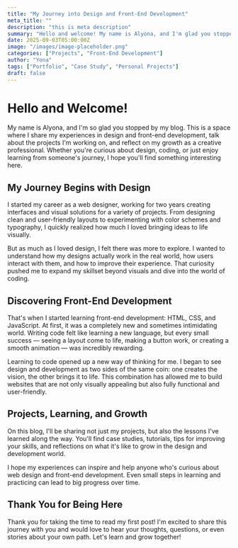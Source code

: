 ```yaml
---
title: "My Journey into Design and Front-End Development"
meta_title: ""
description: "this is meta description"
summary: "Hello and welcome! My name is Alyona, and I'm glad you stopped by my blog. Here, I'll be sharing my experiences in design and front-end development."
date: 2025-09-03T05:00:00Z
image: "/images/image-placeholder.png"
categories: ["Projects", "Front-End Development"]
author: "Yona"
tags: ["Portfolio", "Case Study", "Personal Projects"]
draft: false
---
```


# Hello and Welcome!

My name is Alyona, and I'm so glad you stopped by my blog. This is a space where I share my experiences in design and front-end development, talk about the projects I'm working on, and reflect on my growth as a creative professional. Whether you're curious about design, coding, or just enjoy learning from someone's journey, I hope you'll find something interesting here.

## My Journey Begins with Design

I started my career as a web designer, working for two years creating interfaces and visual solutions for a variety of projects. From designing clean and user-friendly layouts to experimenting with color schemes and typography, I quickly realized how much I loved bringing ideas to life visually.

But as much as I loved design, I felt there was more to explore. I wanted to understand how my designs actually work in the real world, how users interact with them, and how to improve their experience. That curiosity pushed me to expand my skillset beyond visuals and dive into the world of coding.

## Discovering Front-End Development

That's when I started learning front-end development: HTML, CSS, and JavaScript. At first, it was a completely new and sometimes intimidating world. Writing code felt like learning a new language, but every small success — seeing a layout come to life, making a button work, or creating a smooth animation — was incredibly rewarding.

Learning to code opened up a new way of thinking for me. I began to see design and development as two sides of the same coin: one creates the vision, the other brings it to life. This combination has allowed me to build websites that are not only visually appealing but also fully functional and user-friendly.

## Projects, Learning, and Growth

On this blog, I'll be sharing not just my projects, but also the lessons I've learned along the way. You'll find case studies, tutorials, tips for improving your skills, and reflections on what it's like to grow in the design and development world.

I hope my experiences can inspire and help anyone who's curious about web design and front-end development. Even small steps in learning and practicing can lead to big progress over time.

## Thank You for Being Here

Thank you for taking the time to read my first post! I'm excited to share this journey with you and would love to hear your thoughts, questions, or even stories about your own path. Let's learn and grow together!
